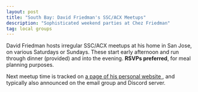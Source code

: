 ```yaml
---
layout: post
title: "South Bay: David Friedman's SSC/ACX Meetups"
description: "Sophisticated weekend parties at Chez Friedman"
tag: local groups
---
```


David Friedman hosts irregular SSC/ACX meetups at his home in San Jose, on various Saturdays or
Sundays. These start early afternoon and run through dinner (provided) and into the evening. **RSVPs
preferred**, for meal planning purposes.

Next meetup time is tracked on [a page of his personal website
](http://www.daviddfriedman.com/SSC%20Meetups%20announcement.html), and typically also announced on
the email group and Discord server.
